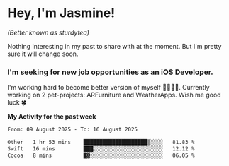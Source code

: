# Hey, I'm Jasmine!
_(Better known as sturdytea)_

Nothing interesting in my past to share with at the moment. 
But I'm pretty sure it will change soon.

### I'm seeking for new job opportunities as an iOS Developer. 

I'm working hard to become better version of myself 🙇‍♀🏋️‍♀️. 
Currently working on 2 pet-projects: ARFurniture and WeatherApps. 
Wish me good luck 🍀

**My Activity for the past week**

<!--START_SECTION:waka-->

```txt
From: 09 August 2025 - To: 16 August 2025

Other   1 hr 53 mins    ████████████████████▒░░░░   81.83 %
Swift   16 mins         ███░░░░░░░░░░░░░░░░░░░░░░   12.12 %
Cocoa   8 mins          █▓░░░░░░░░░░░░░░░░░░░░░░░   06.05 %
```

<!--END_SECTION:waka-->
